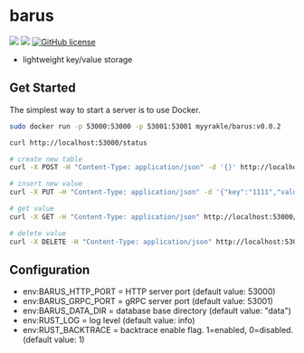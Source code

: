 # barus

![](https://img.shields.io/badge/language-Rust-red) ![](https://img.shields.io/badge/version-0.0.2-brightgreen) [![GitHub license](https://img.shields.io/badge/license-MIT-blue.svg)](https://github.com/myyrakle/barus/blob/master/LICENSE)

- lightweight key/value storage

## Get Started

The simplest way to start a server is to use Docker.

```bash
sudo docker run -p 53000:53000 -p 53001:53001 myyrakle/barus:v0.0.2
```

```bash
curl http://localhost:53000/status

# create new table
curl -X POST -H "Content-Type: application/json" -d '{}' http://localhost:53000/tables/foo

# insert new value
curl -X PUT -H "Content-Type: application/json" -d '{"key":"1111","value":"1234"}' http://localhost:53000/tables/foo/value

# get value
curl -X GET -H "Content-Type: application/json" http://localhost:53000/tables/foo/value?key=1111

# delete value
curl -X DELETE -H "Content-Type: application/json" http://localhost:53000/tables/foo/value?key=1111
```

## Configuration

- env:BARUS_HTTP_PORT = HTTP server port (default value: 53000)
- env:BARUS_GRPC_PORT = gRPC server port (default value: 53001)
- env:BARUS_DATA_DIR = database base directory (default value: "data")
- env:RUST_LOG = log level (default value: info)
- env:RUST_BACKTRACE = backtrace enable flag. 1=enabled, 0=disabled. (default value: 1)
